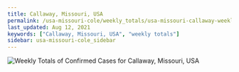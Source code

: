 ```yaml
---
title: Callaway, Missouri, USA
permalink: /usa-missouri-cole/weekly_totals/usa-missouri-callaway-weekly_totals.html
last_updated: Aug 12, 2021
keywords: ["Callaway, Missouri, USA", "weekly totals"]
sidebar: usa-missouri-cole_sidebar
---
```


![Weekly Totals of Confirmed Cases for Callaway, Missouri, USA](/covid_tracker/images/graphs/usa-missouri-callaway-weekly_totals_graph.png)

